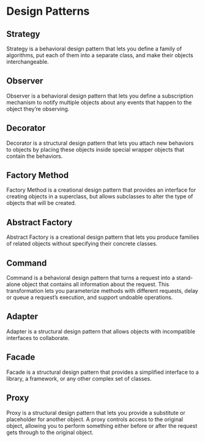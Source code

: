 # Design Patterns

## Strategy
Strategy is a behavioral design pattern that lets you define a family of algorithms, put each of them into a separate class, and make their objects interchangeable.

## Observer
Observer is a behavioral design pattern that lets you define a subscription mechanism to notify multiple objects about any events that happen to the object they’re observing.

## Decorator
Decorator is a structural design pattern that lets you attach new behaviors to objects by placing these objects inside special wrapper objects that contain the behaviors.

## Factory Method
Factory Method is a creational design pattern that provides an interface for creating objects in a superclass, but allows subclasses to alter the type of objects that will be created.

## Abstract Factory
Abstract Factory is a creational design pattern that lets you produce families of related objects without specifying their concrete classes.

## Command
Command is a behavioral design pattern that turns a request into a stand-alone object that contains all information about the request. This transformation lets you parameterize methods with different requests, delay or queue a request’s execution, and support undoable operations.

## Adapter
Adapter is a structural design pattern that allows objects with incompatible interfaces to collaborate.

## Facade
Facade is a structural design pattern that provides a simplified interface to a library, a framework, or any other complex set of classes.

## Proxy
Proxy is a structural design pattern that lets you provide a substitute or placeholder for another object. A proxy controls access to the original object, allowing you to perform something either before or after the request gets through to the original object.